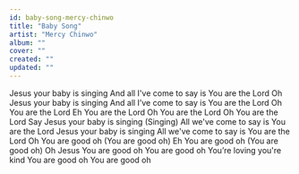 ```yaml
---
id: baby-song-mercy-chinwo
title: "Baby Song"
artist: "Mercy Chinwo"
album: ""
cover: ""
created: ""
updated: ""
---
```


Jesus your baby is singing
And all I've come to say is
You are the Lord
Oh Jesus your baby is singing
And all I’ve come to say is
You are the Lord
Oh You are the Lord
Eh You are the Lord
Oh You are the Lord
Oh You are the Lord
Say
Jesus your baby is singing (Singing)
All we've come to say is
You are the Lord
Jesus your baby is singing
All we've come to say is
You are the Lord
Oh You are good oh
(You are good oh)
Eh You are good oh
(You are good oh)
Oh Jesus You are good oh
You are good oh
You’re loving you're kind You are good oh
You are good oh